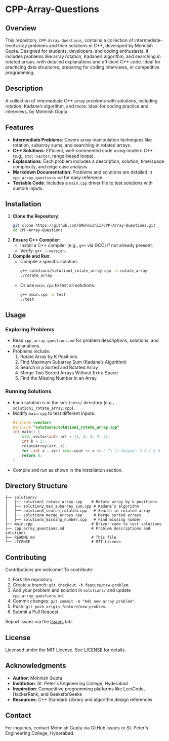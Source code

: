 # CPP-Array-Questions

## Overview
This repository, `CPP-Array-Questions`, contains a collection of intermediate-level array problems and their solutions in C++, developed by Mohnish Gupta. Designed for students, developers, and coding enthusiasts, it includes problems like array rotation, Kadane’s algorithm, and searching in rotated arrays, with detailed explanations and efficient C++ code. Ideal for practicing data structures, preparing for coding interviews, or competitive programming.

## Description
A collection of intermediate C++ array problems with solutions, including rotation, Kadane’s algorithm, and more. Ideal for coding practice and interviews, by Mohnish Gupta.

## Features
- **Intermediate Problems**: Covers array manipulation techniques like rotation, subarray sums, and searching in rotated arrays.
- **C++ Solutions**: Efficient, well-commented code using modern C++ (e.g., `std::vector`, range-based loops).
- **Explanations**: Each problem includes a description, solution, time/space complexity, and edge case analysis.
- **Markdown Documentation**: Problems and solutions are detailed in `cpp_array_questions.md` for easy reference.
- **Testable Code**: Includes a `main.cpp` driver file to test solutions with custom inputs.

## Installation
1. **Clone the Repository**:
   ```bash
   git clone https://github.com/GMohnish11/CPP-Array-Questions.git
   cd CPP-Array-Questions
   ```
2. **Ensure C++ Compiler**:
   - Install a C++ compiler (e.g., `g++` via GCC) if not already present.
   - Verify: `g++ --version`.
3. **Compile and Run**:
   - Compile a specific solution:
     ```bash
     g++ solutions/solution1_rotate_array.cpp -o rotate_array
     ./rotate_array
     ```
   - Or use `main.cpp` to test all solutions:
     ```bash
     g++ main.cpp -o test
     ./test
     ```

## Usage
### Exploring Problems
- Read `cpp_array_questions.md` for problem descriptions, solutions, and explanations.
- Problems include:
  1. Rotate Array by K Positions
  2. Find Maximum Subarray Sum (Kadane’s Algorithm)
  3. Search in a Sorted and Rotated Array
  4. Merge Two Sorted Arrays Without Extra Space
  5. Find the Missing Number in an Array

### Running Solutions
- Each solution is in the `solutions/` directory (e.g., `solution1_rotate_array.cpp`).
- Modify `main.cpp` to test different inputs:
  ```cpp
  #include <vector>
  #include "solutions/solution1_rotate_array.cpp"
  int main() {
      std::vector<int> arr = {1, 2, 3, 4, 5};
      int k = 2;
      rotateArray(arr, k);
      for (int x : arr) std::cout << x << " "; // Output: 4 5 1 2 3
      return 0;
  }
  ```
- Compile and run as shown in the Installation section.

## Directory Structure
```
├── solutions/
│   ├── solution1_rotate_array.cpp    # Rotate array by k positions
│   ├── solution2_max_subarray_sum.cpp # Kadane’s algorithm
│   ├── solution3_search_rotated.cpp   # Search in rotated array
│   ├── solution4_merge_arrays.cpp     # Merge sorted arrays
│   ├── solution5_missing_number.cpp   # Find missing number
├── main.cpp                          # Driver code to test solutions
├── cpp_array_questions.md            # Problem descriptions and solutions
├── README.md                         # This file
└── LICENSE                           # MIT License
```

## Contributing
Contributions are welcome! To contribute:
1. Fork the repository.
2. Create a branch: `git checkout -b feature/new-problem`.
3. Add your problem and solution in `solutions/` and update `cpp_array_questions.md`.
4. Commit changes: `git commit -m "Add new array problem"`.
5. Push: `git push origin feature/new-problem`.
6. Submit a Pull Request.

Report issues via the [Issues](https://github.com/GMohnish11/CPP-Array-Questions/issues) tab.

## License
Licensed under the MIT License. See [LICENSE](LICENSE) for details.

## Acknowledgments
- **Author**: Mohnish Gupta
- **Institution**: St. Peter's Engineering College, Hyderabad
- **Inspiration**: Competitive programming platforms like LeetCode, HackerRank, and GeeksforGeeks
- **Resources**: C++ Standard Library and algorithm design references

## Contact
For inquiries, contact Mohnish Gupta via GitHub issues or St. Peter's Engineering College, Hyderabad.